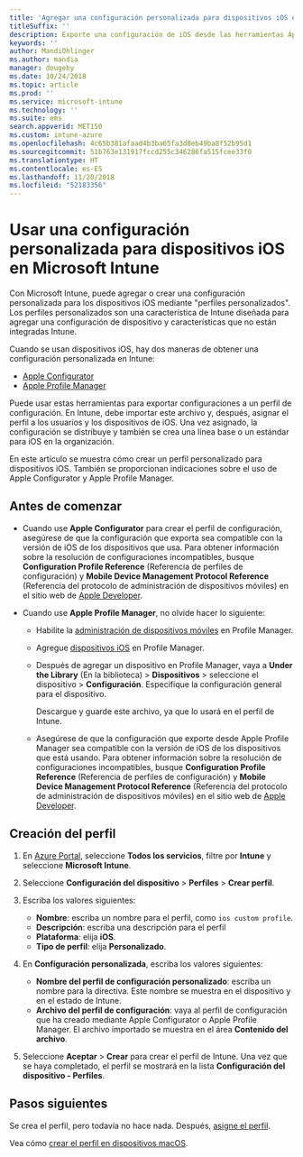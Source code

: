 ```yaml
---
title: 'Agregar una configuración personalizada para dispositivos iOS en Microsoft Intune: Azure | Microsoft Docs'
titleSuffix: ''
description: Exporte una configuración de iOS desde las herramientas Apple Configurator o Apple Profile Manager y, después, importe dicha configuración en Microsoft Intune. Esta configuración puede crear, usar y controlar características y configuraciones personalizadas en dispositivos iOS. Después, este perfil personalizado puede asignarse o distribuirse en dispositivos iOS de la organización para crear una línea base o un estándar.
keywords: ''
author: MandiOhlinger
ms.author: mandia
manager: dougeby
ms.date: 10/24/2018
ms.topic: article
ms.prod: ''
ms.service: microsoft-intune
ms.technology: ''
ms.suite: ems
search.appverid: MET150
ms.custom: intune-azure
ms.openlocfilehash: 4c65b381afaad4b3ba65fa3d8eb49ba8f52b95d1
ms.sourcegitcommit: 51b763e131917fccd255c346286fa515fcee33f0
ms.translationtype: HT
ms.contentlocale: es-ES
ms.lasthandoff: 11/20/2018
ms.locfileid: "52183356"
---
```

# <a name="use-custom-settings-for-ios-devices-in-microsoft-intune"></a>Usar una configuración personalizada para dispositivos iOS en Microsoft Intune

Con Microsoft Intune, puede agregar o crear una configuración personalizada para los dispositivos iOS mediante "perfiles personalizados". Los perfiles personalizados son una característica de Intune diseñada para agregar una configuración de dispositivo y características que no están integradas Intune.

Cuando se usan dispositivos iOS, hay dos maneras de obtener una configuración personalizada en Intune:

- [Apple Configurator](https://itunes.apple.com/app/apple-configurator-2/id1037126344?mt=12)
- [Apple Profile Manager](https://support.apple.com/profile-manager)

Puede usar estas herramientas para exportar configuraciones a un perfil de configuración. En Intune, debe importar este archivo y, después, asignar el perfil a los usuarios y los dispositivos de iOS. Una vez asignado, la configuración se distribuye y también se crea una línea base o un estándar para iOS en la organización.

En este artículo se muestra cómo crear un perfil personalizado para dispositivos iOS. También se proporcionan indicaciones sobre el uso de Apple Configurator y Apple Profile Manager.

## <a name="before-you-begin"></a>Antes de comenzar

- Cuando use **Apple Configurator** para crear el perfil de configuración, asegúrese de que la configuración que exporta sea compatible con la versión de iOS de los dispositivos que usa. Para obtener información sobre la resolución de configuraciones incompatibles, busque **Configuration Profile Reference** (Referencia de perfiles de configuración) y **Mobile Device Management Protocol Reference** (Referencia del protocolo de administración de dispositivos móviles) en el sitio web de [Apple Developer](https://developer.apple.com/).

- Cuando use **Apple Profile Manager**, no olvide hacer lo siguiente:

  - Habilite la [administración de dispositivos móviles](https://help.apple.com/serverapp/mac/5.7/#/apd05B9B761-D390-4A75-9251-E9AD29A61D0C) en Profile Manager.
  - Agregue [dispositivos iOS](https://help.apple.com/profilemanager/mac/5.7/#/pm9onzap1984) en Profile Manager.
  - Después de agregar un dispositivo en Profile Manager, vaya a **Under the Library** (En la biblioteca)  > **Dispositivos** > seleccione el dispositivo > **Configuración**. Especifique la configuración general para el dispositivo.

    Descargue y guarde este archivo, ya que lo usará en el perfil de Intune.

  - Asegúrese de que la configuración que exporte desde Apple Profile Manager sea compatible con la versión de iOS de los dispositivos que está usando. Para obtener información sobre la resolución de configuraciones incompatibles, busque **Configuration Profile Reference** (Referencia de perfiles de configuración) y **Mobile Device Management Protocol Reference** (Referencia del protocolo de administración de dispositivos móviles) en el sitio web de [Apple Developer](https://developer.apple.com/).

## <a name="create-the-profile"></a>Creación del perfil

1. En [Azure Portal](https://portal.azure.com), seleccione **Todos los servicios**, filtre por **Intune** y seleccione **Microsoft Intune**.
2. Seleccione **Configuración del dispositivo** > **Perfiles** > **Crear perfil**.
3. Escriba los valores siguientes:

    - **Nombre**: escriba un nombre para el perfil, como `ios custom profile`.
    - **Descripción**: escriba una descripción para el perfil
    - **Plataforma**: elija **iOS**.
    - **Tipo de perfil**: elija **Personalizado**.

4. En **Configuración personalizada**, escriba los valores siguientes:

    - **Nombre del perfil de configuración personalizado**: escriba un nombre para la directiva. Este nombre se muestra en el dispositivo y en el estado de Intune.
    - **Archivo del perfil de configuración**: vaya al perfil de configuración que ha creado mediante Apple Configurator o Apple Profile Manager. El archivo importado se muestra en el área **Contenido del archivo**.

5. Seleccione **Aceptar** > **Crear** para crear el perfil de Intune. Una vez que se haya completado, el perfil se mostrará en la lista **Configuración del dispositivo - Perfiles**.

## <a name="next-steps"></a>Pasos siguientes

Se crea el perfil, pero todavía no hace nada. Después, [asigne el perfil](device-profile-assign.md).

Vea cómo [crear el perfil en dispositivos macOS](custom-settings-macos.md). 